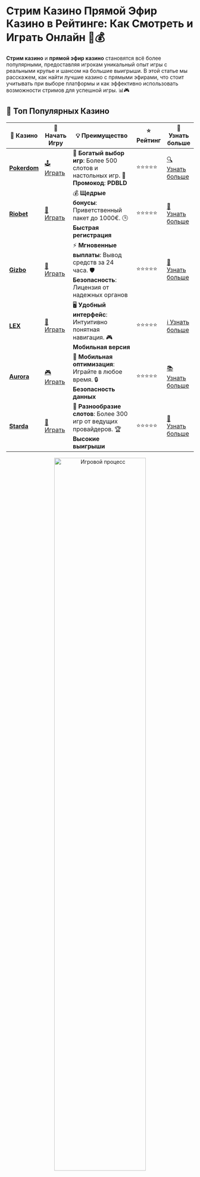 # Стрим Казино Прямой Эфир Казино в Рейтинге: Как Смотреть и Играть Онлайн 🎥💰

**Стрим казино** и **прямой эфир казино** становятся всё более популярными, предоставляя игрокам уникальный опыт игры с реальными крупье и шансом на большие выигрыши. В этой статье мы расскажем, как найти лучшие казино с прямыми эфирами, что стоит учитывать при выборе платформы и как эффективно использовать возможности стримов для успешной игры. 📊🎮

## 🌟 Топ Популярных Казино

| 🎲 **Казино** | 🔗 **Начать Игру** | 💡 **Преимущество** | ⭐ **Рейтинг** | 🔗 **Узнать больше** |
|--------------|---------------------|---------------------|----------------|----------------------|
| [**Pokerdom**](https://brandplay.link/4k77v2yx) | [🕹️ Играть](https://brandplay.link/4k77v2yx) | 🎉 **Богатый выбор игр**: Более 500 слотов и настольных игр. 🎁 **Промокод**: **PDBLD** | ⭐⭐⭐⭐⭐ | [🔍 Узнать больше](https://brandplay.link/4k77v2yx) |
| [**Riobet**](https://brandplay.link/7xBLTPyj) | [🎰 Играть](https://brandplay.link/7xBLTPyj) | 💰 **Щедрые бонусы**: Приветственный пакет до 1000€. 🕒 **Быстрая регистрация** | ⭐⭐⭐⭐⭐ | [📖 Узнать больше](https://brandplay.link/7xBLTPyj) |
| [**Gizbo**](https://brandplay.link/bprXw4YV) | [🎲 Играть](https://brandplay.link/bprXw4YV) | ⚡ **Мгновенные выплаты**: Вывод средств за 24 часа. 🛡️ **Безопасность**: Лицензия от надежных органов | ⭐⭐⭐⭐⭐ | [📝 Узнать больше](https://brandplay.link/bprXw4YV) |
| [**LEX**](https://brandplay.link/zW4hdDFV) | [🤑 Играть](https://brandplay.link/zW4hdDFV) | 🖥️ **Удобный интерфейс**: Интуитивно понятная навигация. 🎮 **Мобильная версия** | ⭐⭐⭐⭐⭐ | [ℹ️ Узнать больше](https://brandplay.link/zW4hdDFV) |
| [**Aurora**](https://10trafic-stat2.com/click/668546556bcc6313411604bd/6766/13032/subaccount) | [🎮 Играть](https://10trafic-stat2.com/click/668546556bcc6313411604bd/6766/13032/subaccount) | 📱 **Мобильная оптимизация**: Играйте в любое время. 🔒 **Безопасность данных** | ⭐⭐⭐⭐⭐ | [📚 Узнать больше](https://10trafic-stat2.com/click/668546556bcc6313411604bd/6766/13032/subaccount) |
| [**Starda**](https://brandplay.link/fB7xwRFL) | [🎯 Играть](https://brandplay.link/fB7xwRFL) | 🎰 **Разнообразие слотов**: Более 300 игр от ведущих провайдеров. 🏆 **Высокие выигрыши** | ⭐⭐⭐⭐⭐ | [🔎 Узнать больше](https://brandplay.link/fB7xwRFL) |

<div align="center">
    <img src="https://i.pinimg.com/originals/1d/b3/25/1db325483acbe642c6d4e6fdd73a4988.gif" alt="Игровой процесс" width="70%">
</div>

## 💎 Лучшие Бонусы и Акции

| 🎲 **Казино** | 🔗 **Начать Игру** | 💡 **Преимущество** | ⭐ **Рейтинг** | 🔗 **Узнать больше** |
|--------------|---------------------|---------------------|----------------|----------------------|
| [**Kometa**](https://brandplay.link/8ZymQJV8) | [🎰 Играть](https://brandplay.link/8ZymQJV8) | 🎁 **Эксклюзивные бонусы**: Регулярные акции и промо. 🔄 **Программы лояльности** | ⭐⭐⭐⭐☆ | [🔍 Узнать больше](https://brandplay.link/8ZymQJV8) |
| [**R7**](https://brandplay.link/bMd3Yjsw) | [🕹️ Играть](https://brandplay.link/bMd3Yjsw) | 🕒 **Круглосуточная поддержка**: Всегда на связи. 💸 **Высокие лимиты** | ⭐⭐⭐⭐☆ | [📖 Узнать больше](https://brandplay.link/bMd3Yjsw) |
| [**7K**](https://brandplay.link/BvQyFShp) | [🎲 Играть](https://brandplay.link/BvQyFShp) | 🌟 **Эксклюзивные бонусы**: Только для VIP игроков. 🎉 **Сезонные акции** | ⭐⭐⭐⭐☆ | [📝 Узнать больше](https://brandplay.link/BvQyFShp) |
| [**Kent**](https://brandplay.link/Fv2WP3js) | [🤑 Играть](https://brandplay.link/Fv2WP3js) | 📈 **Высокий RTP**: Более 98%. 💼 **Профессиональная поддержка** | ⭐⭐⭐⭐☆ | [ℹ️ Узнать больше](https://brandplay.link/Fv2WP3js) |
| [**1Xslots**](https://brandplay.link/hSB1khtr) | [🎮 Играть](https://brandplay.link/hSB1khtr) | 🎉 **Множество акций**: Еженедельные бонусы и турниры. 🛡️ **Безопасность** | ⭐⭐⭐⭐☆ | [📚 Узнать больше](https://brandplay.link/hSB1khtr) |
| [**Gama**](https://brandplay.link/j6NMKsDz) | [🎯 Играть](https://brandplay.link/j6NMKsDz) | 🔍 **Интуитивный интерфейс**: Легкость использования. 🏅 **Престижные турниры** | ⭐⭐⭐⭐☆ | [🔎 Узнать больше](https://brandplay.link/j6NMKsDz) |

<div align="center">
    <img src="https://i.pinimg.com/originals/1d/b3/25/1db325483acbe642c6d4e6fdd73a4988.gif" alt="Игровой процесс" width="70%">
</div>

## 🚀 Быстрые Выигрыши и Поддержка

| 🎲 **Казино** | 🔗 **Начать Игру** | 💡 **Преимущество** | ⭐ **Рейтинг** | 🔗 **Узнать больше** |
|--------------|---------------------|---------------------|----------------|----------------------|
| [**Onion**](https://brandplay.link/zBGRVpQ9) | [🎰 Играть](https://brandplay.link/zBGRVpQ9) | 🤑 **Низкие ставки**: Идеально для начинающих. 🔄 **Быстрые выводы** | ⭐⭐⭐⭐☆ | [🔍 Узнать больше](https://brandplay.link/zBGRVpQ9) |
| [**Чемпион**](https://temon-gter.cfd/go/lRq?p80412p304504pcc44t17455) | [🕹️ Играть](https://temon-gter.cfd/go/lRq?p80412p304504pcc44t17455) | 🏅 **Лояльная программа**: Награды за активность. 🎁 **Ежемесячные бонусы** | ⭐⭐⭐⭐☆ | [📖 Узнать больше](https://temon-gter.cfd/go/lRq?p80412p304504pcc44t17455) |
| [**Vavada**](https://vavadapartner.pro/?promo=ea5c9275-6854-4505-94fc-95ab18221945-linkb2) | [🎲 Играть](https://vavadapartner.pro/?promo=ea5c9275-6854-4505-94fc-95ab18221945-linkb2) | 🚀 **Быстрая регистрация**: Начните играть мгновенно. 🔐 **Безопасные транзакции** | ⭐⭐⭐⭐☆ | [📝 Узнать больше](https://vavadapartner.pro/?promo=ea5c9275-6854-4505-94fc-95ab18221945-linkb2) |
| [**Friends**](https://gofriends.kim/linkb2) | [🤑 Играть](https://gofriends.kim/linkb2) | 🤝 **Социальные игры**: Играйте с друзьями. 🌐 **Мультиплатформенность** | ⭐⭐⭐⭐☆ | [ℹ️ Узнать больше](https://gofriends.kim/linkb2) |
| [**1WIN**](https://brandplay.link/smXVpBbG) | [🎮 Играть](https://brandplay.link/smXVpBbG) | 🏆 **Спортивные ставки**: Широкий выбор видов спорта. 💵 **Высокие коэффициенты** | ⭐⭐⭐⭐☆ | [📚 Узнать больше](https://brandplay.link/smXVpBbG) |
| [**Drip**](https://drp-ircp01.com/c07e6a3db) | [🎯 Играть](https://drp-ircp01.com/c07e6a3db) | 🌐 **Инновационные игры**: Новейшие игровые технологии. 🛡️ **Высокая безопасность** | ⭐⭐⭐⭐☆ | [🔎 Узнать больше](https://drp-ircp01.com/c07e6a3db) |
| [**JoyCasino**](https://rpc30.call2me.pro/?/ru/registration?apkpop=0&partner=p24970p3291217pc98f) | [🎰 Играть](https://rpc30.call2me.pro/?/ru/registration?apkpop=0&partner=p24970p3291217pc98f) | 🎁 **Приятные бонусы**: Ежедневные акции и подарки. 🕹️ **Разнообразие игр** | ⭐⭐⭐⭐☆ | [🔍 Узнать больше](https://rpc30.call2me.pro/?/ru/registration?apkpop=0&partner=p24970p3291217pc98f) |

<div align="center">
    <img src="https://i.pinimg.com/originals/1d/b3/25/1db325483acbe642c6d4e6fdd73a4988.gif" alt="Игровой процесс" width="70%">
</div>
---

✨ **Выбирайте лучшее казино для себя и наслаждайтесь игрой! Удачи!** ✨

## Что Такое Стрим Казино и Прямой Эфир Казино? 🎥

**Стрим казино** и **прямой эфир казино** — это онлайн-казино, предлагающие игрокам возможность наблюдать за игрой в реальном времени через видеотрансляции. В таких казино игроки могут взаимодействовать с реальными крупье, которые проводят игры, такие как рулетка, блэкджек, баккара и покер. Все происходит в студии с настоящими картами, колесами и игровыми столами.

Это позволяет создать атмосферу настоящего казино, не выходя из дома, и получить возможность общаться с крупье и другими игроками через чат.

## Почему Стрим Казино и Прямой Эфир Популярны? 💡

### 1. **Реальная Атмосфера Казино** 🎲

Одним из основных преимуществ стрим казино является атмосфера настоящего казино. Вы можете наслаждаться любимыми играми, как если бы вы находились в реальном игровом заведении, при этом всё происходящее транслируется в реальном времени.

### 2. **Взаимодействие с Крупье и Игроками** 🗣️

В прямом эфире казино крупье ведет игру, и игроки могут задавать вопросы или общаться с ним через чат. Это добавляет элемент социальной игры, делает процесс более увлекательным и интерактивным.

### 3. **Надежность и Прозрачность** 🔍

Поскольку игры проводятся в реальном времени с настоящими крупье, это добавляет уровни доверия и уверенности для игроков. Игроки могут быть уверены, что результат игры не случайный, а зависит от навыков и удачи, как в настоящем казино.

### 4. **Множество Бонусов и Акций** 🎁

Многие онлайн-казино предлагают игрокам бонусы за участие в прямых эфирах, такие как фриспины или бонусы на депозиты. Это отличный способ увеличить шансы на выигрыш, получив дополнительные средства для игры.

## Как Выбрать Стрим Казино и Прямой Эфир Казино? 🧐

### 1. **Надежность и Лицензия Казино** 🏅

Выбирая стрим казино, обязательно проверяйте, имеет ли платформа лицензию от надежного регулятора. Это гарантия того, что игры честные, а ваши деньги и личные данные защищены.

### 2. **Рейтинг и Отзывы Игроков** ⭐

Обратите внимание на рейтинг казино и отзывы других игроков. Платформа должна иметь хорошую репутацию среди пользователей, предлагать качественный сервис и поддерживать честность игр.

### 3. **Игры с Прямым Эфиром** 🎲

Проверьте, какие игры с прямым эфиром предлагаются. Лучшие стрим казино предлагают разнообразие игр, таких как рулетка, покер, блэкджек, баккара и другие. Это дает вам возможность выбрать именно тот вид игры, который вам нравится.

### 4. **Технология Стриминга и Качество Видео** 📹

Важно, чтобы качество видео и трансляции было на высоком уровне. Хорошее качество изображения и звука позволяет вам полноценно наслаждаться игрой и взаимодействовать с крупье.

### 5. **Методы Пополнения и Вывода Средств** 💳

Проверьте, какие способы пополнения счета и вывода средств поддерживает казино. Убедитесь, что казино предлагает удобные и безопасные методы для работы с деньгами.

## Популярные Игры в Стрим Казино 🎮

### 1. **Рулетка** 🎡

Рулетка — это одна из самых популярных игр в стрим казино. В прямом эфире вы можете наблюдать за настоящим крупье, который вращает колесо, а вы делаете ставки на числа или цвета. Это классическая игра казино, которая идеально подходит для стрима.

### 2. **Блэкджек** 🃏

Блэкджек также является одной из популярных игр в прямом эфире. Задача игрока — набрать 21 очко или как можно ближе к этому числу, не перебрав. Стримы позволяют наблюдать за игрой, учить стратегии и взаимодействовать с крупье.

### 3. **Баккара** 🎴

Баккара — это еще одна популярная карточная игра, которая часто проводится в стриме. Игра имеет простые правила, и вы можете ставить на то, кто победит — игрок или банк. Прямой эфир помогает сделать игру более увлекательной и реалистичной.

### 4. **Покер** ♠️

В покерных турнирах с прямым эфиром вы можете наблюдать за ходом игры в реальном времени, а также участвовать в играх с другими игроками, которые сидят за столом. Это дает шанс испытать свою стратегию в настоящем покере с живыми оппонентами.

### 5. **Дилерские Игры** 🏅

В некоторых казино предлагаются эксклюзивные дилерские игры, где крупье ведет игру, используя специальные карты и аксессуары. Эти игры придают дополнительную уникальность и интерес к игровому процессу.

## Советы для Успешной Игры в Стрим Казино 💡

### 1. **Управляйте Бюджетом** 💰

Как и в любом другом казино, важно контролировать свои расходы. Установите лимит на суммы, которые готовы потратить, и придерживайтесь его, чтобы избежать финансовых проблем.

### 2. **Изучайте Правила и Стратегии** 📚

Каждая игра имеет свои особенности и стратегии. Перед тем как начать играть в прямом эфире, изучите правила и базовые стратегии, чтобы повысить свои шансы на успех.

### 3. **Используйте Бонусы** 🎁

Многие казино предлагают бонусы для игры в прямом эфире. Используйте эти предложения для увеличения своих шансов на выигрыш. Обратите внимание на условия активации бонусов.

### 4. **Сохраняйте Спокойствие** 😌

В играх с реальными крупье эмоции могут сыграть на руку или против вас. Сохраняйте спокойствие и следите за своим поведением во время игры. Это поможет вам принимать более обоснованные решения.

## Заключение

**Стрим казино** и **прямой эфир казино** открывают перед игроками уникальные возможности для игры в реальные азартные игры с живыми крупье. Это не только увлекательный способ испытать удачу, но и возможность насладиться атмосферой настоящего казино, не выходя из дома. Выбирайте проверенные казино, изучайте правила игр и наслаждайтесь процессом! Удачи и больших выигрышей! 🍀🎉🎲
